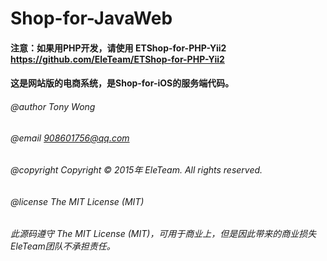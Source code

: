 # Shop-for-JavaWeb

#### 注意：如果用PHP开发，请使用 ETShop-for-PHP-Yii2    https://github.com/EleTeam/ETShop-for-PHP-Yii2

#### 这是网站版的电商系统，是Shop-for-iOS的服务端代码。

###### @author Tony Wong
###### @email 908601756@qq.com
###### @copyright Copyright © 2015年 EleTeam. All rights reserved.
###### @license The MIT License (MIT)

###### 此源码遵守 The MIT License (MIT)，可用于商业上，但是因此带来的商业损失EleTeam团队不承担责任。
